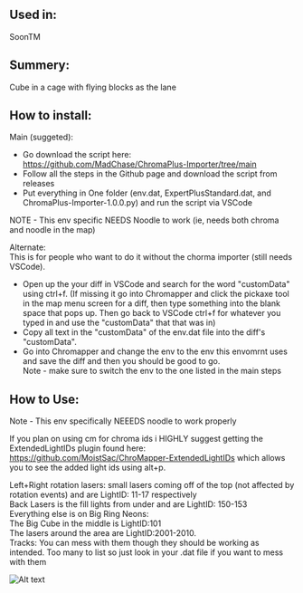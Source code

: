 ## Used in:  
SoonTM 

## Summery:  
Cube in a cage with flying blocks as the lane

## How to install:  
Main (suggeted):    
- Go download the script here: https://github.com/MadChase/ChromaPlus-Importer/tree/main  
- Follow all the steps in the Github page and download the script from releases  
- Put everything in One folder (env.dat, ExpertPlusStandard.dat, and ChromaPlus-Importer-1.0.0.py) and run the script via VSCode
  
NOTE - This env specific NEEDS Noodle to work (ie, needs both chroma and noodle in the map)   

Alternate:    
This is for people who want to do it without the chorma importer (still needs VSCode).    
- Open up the your diff in VSCode and search for the word "customData" using ctrl+f.
(If missing it go into Chromapper and click the pickaxe tool in the map menu screen for a diff, then type something into the blank space that pops up. Then go back to VSCode ctrl+f for whatever you typed in and use the "customData" that that was in)    
- Copy all text in the "customData" of the env.dat file into the diff's "customData".    
- Go into Chromapper and change the env to the env this envomrnt uses and save the diff and then you should be good to go.      
Note - make sure to switch the env to the one listed in the main steps


## How to Use:  
Note - This env specifically NEEEDS noodle to work properly    

If you plan on using cm for chroma ids i HIGHLY suggest getting the ExtendedLightIDs plugin found here: https://github.com/MoistSac/ChroMapper-ExtendedLightIDs which allows you to see the added light ids using alt+p.  

Left+Right rotation lasers: small lasers coming off of the top (not affected by rotation events) and are LightID: 11-17 respectively    
Back Lasers is the fill lights from under and are LightID: 150-153    
Everything else is on Big Ring Neons:    
The Big Cube in the middle is LightID:101    
The lasers around the area are LightID:2001-2010.    
Tracks: You can mess with them though they should be working as intended. Too many to list so just look in your .dat file if you want to mess with them   


![Alt text](PIC.png)



